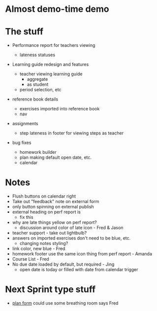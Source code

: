 # Almost demo-time demo

# The stuff
* Performance report for teachers viewing
  * lateness statuses
* Learning guide redesign and features
  * teacher viewing learning guide
    * aggregate
    * as student
  * period selection, etc
* reference book details
  * exercises imported into reference book
  * nav
* assignments
  * step lateness in footer for viewing steps as teacher

* bug fixes
  * homework builder
  * plan making default open date, etc.
  * calendar


# Notes

* Flush buttons on calendar right
* Take out "feedback" note on external form
* only button spinning on external publish
* external heading on perf report is 
  * fix this
* why are late things yellow on perf report?
  * discussion around color of late icon - Fred & Jason
* teacher support - take out lightbulb?
* answers on imported exercises don't need to be blue, etc.
  * changing notes styling?
* link color, new blue - Fred
* homework footer use the same icon thing from perf report - Amanda
* Course List - Fred
* No due date loaded by default, but required - Jing
  * open date is today or filled with date from calendar trigger


# Next Sprint type stuff
* [plan form](http://mockups.openstax.org/Tutor_MVP_beta_release/start.html#p=add_reading-selected_3) could use some breathing room says Fred
